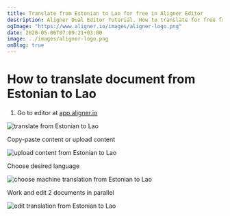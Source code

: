 ```yaml
---
title: Translate from Estonian to Lao for free in Aligner Editor
description: Aligner Dual Editor Tutorial. How to translate for free from Estonian to Lao. Aligner is multilingual document management platform. 
ogImage: "https://www.aligner.io/images/aligner-logo.png"
date: 2020-05-06T07:09:21+03:00
image: ../images/aligner-logo.png
onBlog: true
---
```


# How to translate document from Estonian to Lao

1. Go to editor at [app.aligner.io](https://app.aligner.io "Aligner App web page")

![translate from Estonian to Lao](../aligner-blank-editor.png "translate from Estonian to Lao")

Copy-paste content or upload content

![upload content from Estonian to Lao](../aligner-uploaded-document.png "upload content from Estonian to Lao")

Choose desired language

![choose machine translation from Estonian to Lao](../aligner-language-dropdown.png "choose machine translation from Estonian to Lao")

Work and edit 2 documents in parallel

![edit translation from Estonian to Lao](../aligner-double-sitded-editor.png "edit translation from Estonian to Lao")

